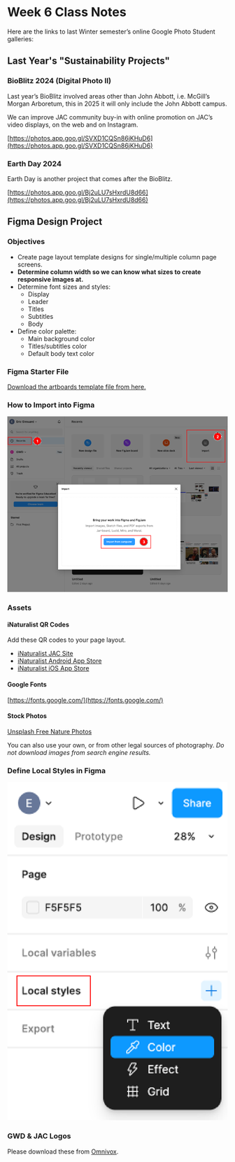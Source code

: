 # Week 6 Class Notes

Here are the links to last Winter semester’s online Google Photo Student galleries:

 
## Last Year's "Sustainability Projects"

### BioBlitz 2024 (Digital Photo II)

Last year’s BioBlitz involved areas other than John Abbott, i.e. McGill’s Morgan Arboretum, this in 2025 it will only include the John Abbott campus.

We can improve JAC community buy-in with online promotion on JAC’s video displays, on the web and on Instagram.

[https://photos.app.goo.gl/SVXD1CQSn86jKHuD6](https://photos.app.goo.gl/SVXD1CQSn86jKHuD6)



### Earth Day 2024

Earth Day is another project that comes after the BioBlitz.

[https://photos.app.goo.gl/Bj2uLU7sHxrdU8d66](https://photos.app.goo.gl/Bj2uLU7sHxrdU8d66)



## Figma Design Project

### Objectives

- Create page layout template designs for single/multiple column page screens.
- **Determine column width so we can know what sizes to create responsive images at.**
- Determine font sizes and styles:
  - Display
  - Leader
  - Titles
  - Subtitles
  - Body
- Define color palette:
  - Main background color
  - Titles/subtitles color
  - Default body text color


### Figma Starter File

[Download the artboards template file from here.](./week-6/Sustainability%20Posters%20Prototype.fig)

### How to Import into Figma

![Import to Figma](./week-6/import-to-figma.png)



### Assets

#### iNaturalist QR Codes

Add these QR codes to your page layout.

- [iNaturalist JAC Site](./week-6/jac-qrcode.png)
- [iNaturalist Android App Store](./week-6/inaturalist-android-qrcode.png)
- [iNaturalist iOS App Store](./week-6/appstore-qrcode.png)

#### Google Fonts

[https://fonts.google.com/](https://fonts.google.com/)


#### Stock Photos

[Unsplash Free Nature Photos](https://unsplash.com/s/photos/nature?license=free)

You can also use your own, or from other legal sources of photography. *Do not download images from search engine results.*


### Define Local Styles in Figma

![Figma Color Style](./week-6/figma-local-color-style.png)


### GWD & JAC Logos

Please download these from [Omnivox](https://johnabbott-lea.omnivox.ca).




